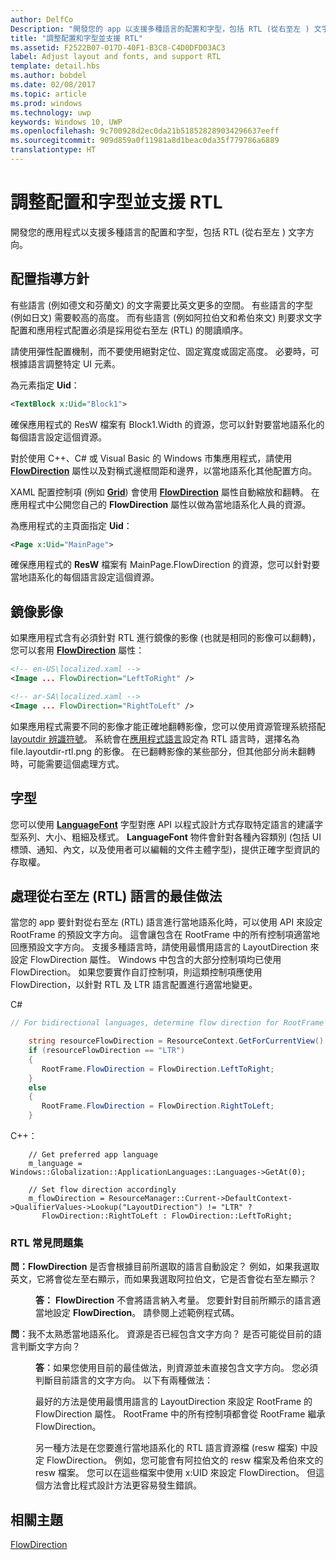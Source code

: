 ```yaml
---
author: DelfCo
Description: "開發您的 app 以支援多種語言的配置和字型，包括 RTL (從右至左 ) 文字方向。"
title: "調整配置和字型並支援 RTL"
ms.assetid: F2522B07-017D-40F1-B3C8-C4D0DFD03AC3
label: Adjust layout and fonts, and support RTL
template: detail.hbs
ms.author: bobdel
ms.date: 02/08/2017
ms.topic: article
ms.prod: windows
ms.technology: uwp
keywords: Windows 10, UWP
ms.openlocfilehash: 9c700928d2ec0da21b518528289034296637eeff
ms.sourcegitcommit: 909d859a0f11981a8d1beac0da35f779786a6889
translationtype: HT
---
```

# <a name="adjust-layout-and-fonts-and-support-rtl"></a>調整配置和字型並支援 RTL
<link rel="stylesheet" href="https://az835927.vo.msecnd.net/sites/uwp/Resources/css/custom.css">

開發您的應用程式以支援多種語言的配置和字型，包括 RTL (從右至左 ) 文字方向。

## <a name="layout-guidelines"></a>配置指導方針


有些語言 (例如德文和芬蘭文) 的文字需要比英文更多的空間。 有些語言的字型 (例如日文) 需要較高的高度。 而有些語言 (例如阿拉伯文和希伯來文) 則要求文字配置和應用程式配置必須是採用從右至左 (RTL) 的閱讀順序。

請使用彈性配置機制，而不要使用絕對定位、固定寬度或固定高度。 必要時，可根據語言調整特定 UI 元素。

為元素指定 **Uid**：

```XML
<TextBlock x:Uid="Block1">
```

確保應用程式的 ResW 檔案有 Block1.Width 的資源，您可以針對要當地語系化的每個語言設定這個資源。

對於使用 C++、C\# 或 Visual Basic 的 Windows 市集應用程式，請使用 [**FlowDirection**](https://msdn.microsoft.com/library/windows/apps/br208716) 屬性以及對稱式邊框間距和邊界，以當地語系化其他配置方向。

XAML 配置控制項 (例如 [**Grid**](https://msdn.microsoft.com/library/windows/apps/br242704)) 會使用 [**FlowDirection**](https://msdn.microsoft.com/library/windows/apps/br208716) 屬性自動縮放和翻轉。 在應用程式中公開您自己的 **FlowDirection** 屬性以做為當地語系化人員的資源。

為應用程式的主頁面指定 **Uid**：

```XML
<Page x:Uid="MainPage">
```

確保應用程式的 **ResW** 檔案有 MainPage.FlowDirection 的資源，您可以針對要當地語系化的每個語言設定這個資源。


## <a name="mirroring-images"></a>鏡像影像

如果應用程式含有必須針對 RTL 進行鏡像的影像 (也就是相同的影像可以翻轉)，您可以套用 [**FlowDirection**](https://msdn.microsoft.com/library/windows/apps/br208716) 屬性：

```XML
<!-- en-US\localized.xaml -->
<Image ... FlowDirection="LeftToRight" />

<!-- ar-SA\localized.xaml -->
<Image ... FlowDirection="RightToLeft" />
```


如果應用程式需要不同的影像才能正確地翻轉影像，您可以使用資源管理系統搭配 [layoutdir 辨識符號](https://msdn.microsoft.com/library/windows/apps/xaml/hh965324)。 系統會在[應用程式語言](manage-language-and-region.md)設定為 RTL 語言時，選擇名為 file.layoutdir-rtl.png 的影像。 在已翻轉影像的某些部分，但其他部分尚未翻轉時，可能需要這個處理方式。

## <a name="fonts"></a>字型

您可以使用 [**LanguageFont**](https://msdn.microsoft.com/library/windows/apps/br206864) 字型對應 API 以程式設計方式存取特定語言的建議字型系列、大小、粗細及樣式。 **LanguageFont** 物件會針對各種內容類別 (包括 UI 標頭、通知、內文，以及使用者可以編輯的文件主體字型)，提供正確字型資訊的存取權。

## <a name="best-practices-for-handling-right-to-left-rtl-languages"></a>處理從右至左 (RTL) 語言的最佳做法

當您的 app 要針對從右至左 (RTL) 語言進行當地語系化時，可以使用 API 來設定 RootFrame 的預設文字方向。 這會讓包含在 RootFrame 中的所有控制項適當地回應預設文字方向。  支援多種語言時，請使用最慣用語言的 LayoutDirection 來設定 FlowDirection 屬性。 Windows 中包含的大部分控制項均已使用 FlowDirection。 如果您要實作自訂控制項，則這類控制項應使用 FlowDirection，以針對 RTL 及 LTR 語言配置進行適當地變更。

C#
```csharp    
// For bidirectional languages, determine flow direction for RootFrame and all derived UI.

    string resourceFlowDirection = ResourceContext.GetForCurrentView().QualifierValues["LayoutDirection"];
    if (resourceFlowDirection == "LTR")
    {
       RootFrame.FlowDirection = FlowDirection.LeftToRight;
    }
    else
    {
       RootFrame.FlowDirection = FlowDirection.RightToLeft;
    }
```

C++：
```
    // Get preferred app language
    m_language = Windows::Globalization::ApplicationLanguages::Languages->GetAt(0);
     
    // Set flow direction accordingly
    m_flowDirection = ResourceManager::Current->DefaultContext->QualifierValues->Lookup("LayoutDirection") != "LTR" ? 
       FlowDirection::RightToLeft : FlowDirection::LeftToRight;
```


### <a name="rtl-faq"></a>RTL 常見問題集 

<dl>
  <dt> <p><b>問：</b><b>FlowDirection</b> 是否會根據目前所選取的語言自動設定？ 例如，如果我選取英文，它將會從左至右顯示，而如果我選取阿拉伯文，它是否會從右至左顯示？</p></dt>

  <dd><p><b>答：</b> <b>FlowDirection</b> 不會將語言納入考量。 您要針對目前所顯示的語言適當地設定 <b>FlowDirection</b>。 請參閱上述範例程式碼。</p></dd> 

  <dt> <p><b>問︰</b>我不太熟悉當地語系化。 資源是否已經包含文字方向？ 是否可能從目前的語言判斷文字方向？</p></dt>

  <dd> <p><b>答︰</b>如果您使用目前的最佳做法，則資源並未直接包含文字方向。 您必須判斷目前語言的文字方向。 以下有兩種做法： </p>
   <p>最好的方法是使用最慣用語言的 LayoutDirection 來設定 RootFrame 的 FlowDirection 屬性。 RootFrame 中的所有控制項都會從 RootFrame 繼承 FlowDirection。</p>
   <p>另一種方法是在您要進行當地語系化的 RTL 語言資源檔 (resw 檔案) 中設定 FlowDirection。 例如，您可能會有阿拉伯文的 resw 檔案及希伯來文的 resw 檔案。 您可以在這些檔案中使用 x:UID 來設定 FlowDirection。 但這個方法會比程式設計方法更容易發生錯誤。</p></dd>
</dl>


## <a name="related-topics"></a>相關主題
[FlowDirection](https://msdn.microsoft.com/library/windows/apps/xaml/windows.ui.xaml.frameworkelement.flowdirection.aspx)
